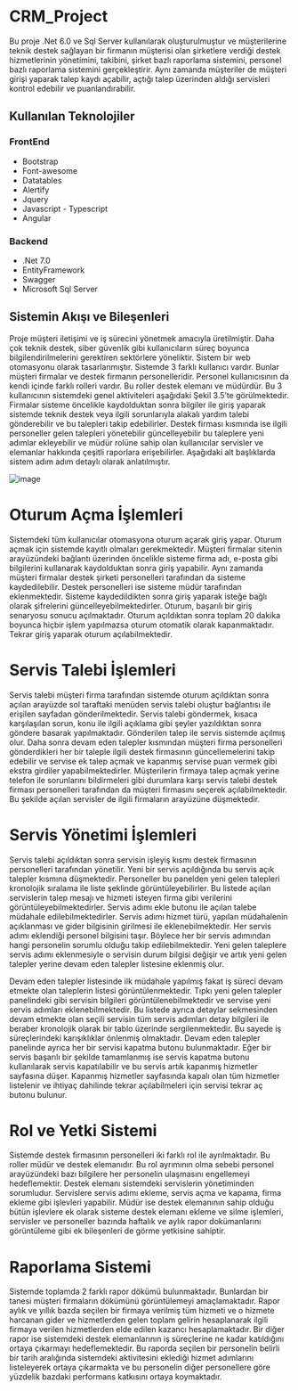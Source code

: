 # CRM_Project
Bu proje .Net 6.0 ve Sql Server kullanılarak oluşturulmuştur ve müşterilerine teknik destek sağlayan bir firmanın müşterisi olan şirketlere verdiği destek hizmetlerinin yönetimini, takibini, şirket bazlı raporlama sistemini, personel bazlı raporlama sistemini gerçekleştirir. Aynı zamanda müşteriler de müşteri girişi yaparak talep kaydı açabilir, açtığı talep üzerinden aldığı servisleri kontrol edebilir ve puanlandırabilir.

## Kullanılan Teknolojiler
### FrontEnd
* Bootstrap
* Font-awesome
* Datatables
* Alertify
* Jquery
* Javascript - Typescript
* Angular
### Backend
* .Net 7.0
* EntityFramework
* Swagger
* Microsoft Sql Server

## Sistemin Akışı ve Bileşenleri

Proje müşteri iletişimi ve iş sürecini yönetmek amacıyla üretilmiştir. Daha çok teknik destek, siber güvenlik gibi kullanıcıların süreç boyunca bilgilendirilmelerini gerektiren sektörlere yöneliktir. Sistem bir web otomasyonu olarak tasarlanmıştır. Sistemde 3 farklı kullanıcı vardır. Bunlar müşteri firmalar ve destek firmanın personelleridir. Personel kullanıcısının da kendi içinde farklı rolleri vardır. Bu roller destek elemanı ve müdürdür. Bu 3 kullanıcının sistemdeki genel aktiviteleri aşağıdaki Şekil 3.5’te görülmektedir. Firmalar sisteme öncelikle kaydolduktan sonra bilgiler ile giriş yaparak sistemde teknik destek veya ilgili sorunlarıyla alakalı yardım talebi gönderebilir ve bu talepleri takip edebilirler. Destek firması kısmında ise ilgili personeller gelen talepleri yönetebilir güncelleyebilir bu taleplere yeni adımlar ekleyebilir ve müdür rolüne sahip olan kullanıcılar servisler ve elemanlar hakkında çeşitli raporlara erişebilirler. Aşağıdaki alt başlıklarda sistem adım adım detaylı olarak anlatılmıştır.

![image](https://github.com/Bayramtatl/CRM_Project/assets/92461836/d837d913-4877-4e3b-a114-ecfe0986ebda)

# Oturum Açma İşlemleri

Sistemdeki tüm kullanıcılar otomasyona oturum açarak giriş yapar. Oturum açmak için sistemde kayıtlı olmaları gerekmektedir. Müşteri firmalar sitenin arayüzündeki bağlantı üzerinden öncelikle sisteme firma adı, e-posta gibi bilgilerini kullanarak kaydolduktan sonra giriş yapabilir. Aynı zamanda müşteri firmalar destek şirketi personelleri tarafından da sisteme kaydedilebilir. Destek personelleri ise sisteme müdür tarafından eklenmektedir. Sisteme kaydedildikten sonra giriş yaparak isteğe bağlı olarak şifrelerini güncelleyebilmektedirler. Oturum, başarılı bir giriş senaryosu sonucu açılmaktadır. Oturum açıldıktan sonra toplam 20 dakika boyunca hiçbir işlem yapılmazsa oturum otomatik olarak kapanmaktadır. Tekrar giriş yaparak oturum açılabilmektedir.

# Servis Talebi İşlemleri

Servis talebi müşteri firma tarafından sistemde oturum açıldıktan sonra açılan arayüzde sol taraftaki menüden servis talebi oluştur bağlantısı ile erişilen sayfadan gönderilmektedir. Servis talebi göndermek, kısaca karşılaşılan sorun, konu ile ilgili açıklama gibi şeyler yazıldıktan sonra göndere basarak yapılmaktadır. Gönderilen talep ile servis sistemde açılmış olur. Daha sonra devam eden talepler kısmından müşteri firma personelleri gönderdikleri her bir taleple ilgili destek firmasının güncellemelerini takip edebilir ve servise ek talep açmak ve kapanmış servise puan vermek gibi ekstra girdiler yapabilmektedirler. Müşterilerin firmaya talep açmak yerine telefon ile sorunlarını bildirmeleri gibi durumlara karşı servis talebi destek firması personelleri tarafından da müşteri firmasını seçerek açılabilmektedir. Bu şekilde açılan servisler de ilgili firmaların arayüzüne düşmektedir.

# Servis Yönetimi İşlemleri
Servis talebi açıldıktan sonra servisin işleyiş kısmı destek firmasının personelleri tarafından yönetilir. Yeni bir servis açıldığında bu servis açık talepler kısmına düşmektedir. Personeller bu panelden yeni gelen talepleri kronolojik sıralama ile liste şeklinde görüntüleyebilirler. Bu listede açılan servislerin talep mesajı ve hizmeti isteyen firma gibi verilerini görüntüleyebilmektedirler. Servis adımı ekle butonu ile açılan talebe müdahale edilebilmektedirler. Servis adımı hizmet türü, yapılan müdahalenin açıklanması ve gider bilgisinin girilmesi ile eklenebilmektedir. Her servis adımı eklendiği personel bilgisini taşır. Böylece her bir servis adımından hangi personelin sorumlu olduğu takip edilebilmektedir. Yeni gelen taleplere servis adımı eklenmesiyle o servisin durum bilgisi değişir ve artık yeni gelen talepler yerine devam eden talepler listesine eklenmiş olur.

Devam eden talepler listesinde ilk müdahale yapılmış fakat iş süreci devam etmekte olan taleplerin listesi görüntülenmektedir. Tıpkı yeni gelen talepler panelindeki gibi servisin bilgileri görüntülenebilmektedir ve servise yeni servis adımları eklenebilmektedir. Bu listede ayrıca detaylar sekmesinden devam etmekte olan seçili servisin tüm servis adımları detay bilgileri ile beraber kronolojik olarak bir tablo üzerinde sergilenmektedir. Bu sayede iş süreçlerindeki karışıklıklar önlenmiş olmaktadır. Devam eden talepler panelinde ayrıca her bir servisi kapatma butonu bulunmaktadır. Eğer bir servis başarılı bir şekilde tamamlanmış ise servis kapatma butonu kullanılarak servis kapatılabilir ve bu servis artık kapanmış hizmetler sayfasına düşer. Kapanmış hizmetler sayfasında kapalı olan tüm hizmetler listelenir ve ihtiyaç dahilinde tekrar açılabilmeleri için servisi tekrar aç butonu bulunur.

# Rol ve Yetki Sistemi

Sistemde destek firmasının personelleri iki farklı rol ile ayrılmaktadır. Bu roller müdür ve destek elemanıdır. Bu rol ayrımının olma sebebi personel arayüzündeki bazı bilgilere her personelin ulaşmasını engellemeyi hedeflemektir. Destek elemanı sistemdeki servislerin yönetiminden sorumludur. Servislere servis adımı ekleme, servis açma ve kapama, firma ekleme gibi işlevleri yapabilir. Müdür ise destek elemanının sahip olduğu bütün işlevlere ek olarak sisteme destek elemanı ekleme ve silme işlemleri, servisler ve personeller bazında haftalık ve aylık rapor dokümanlarını görüntüleme gibi ek bileşenleri de görme yetkisine sahiptir.

# Raporlama Sistemi

Sistemde toplamda 2 farklı rapor dökümü bulunmaktadır. Bunlardan bir tanesi müşteri firmaların dökümünü görüntülemeyi amaçlamaktadır. Rapor aylık ve yıllık bazda seçilen bir firmaya verilmiş tüm hizmeti ve o hizmete harcanan gider ve hizmetlerden gelen toplam gelirin hesaplanarak ilgili firmaya verilen hizmetlerden elde edilen kazancı hesaplamaktadır. Bir diğer rapor ise sistemdeki destek elemanlarının iş süreçlerine ne kadar katıldığını ortaya çıkarmayı hedeflemektedir. Bu raporda seçilen bir personelin belirli bir tarih aralığında sistemdeki aktivitesini eklediği hizmet adımlarını listeleyerek ortaya çıkarmakta ve bu personelin diğer personellere göre yüzdelik bazdaki performans katkısını ortaya koymaktadır.
